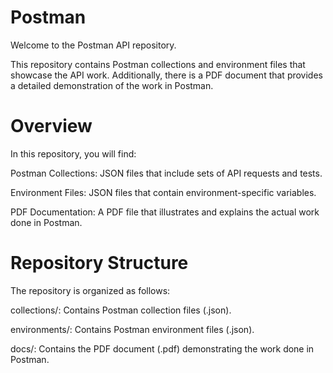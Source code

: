 # Postman

Welcome to the Postman API repository.

This repository contains Postman collections and environment files that showcase the API work. Additionally, there is a PDF document that provides a detailed demonstration of the work in Postman.

# Overview
In this repository, you will find:

Postman Collections: JSON files that include sets of API requests and tests.

Environment Files: JSON files that contain environment-specific variables.

PDF Documentation: A PDF file that illustrates and explains the actual work done in Postman.

# Repository Structure
The repository is organized as follows:

collections/: Contains Postman collection files (.json).

environments/: Contains Postman environment files (.json).

docs/: Contains the PDF document (.pdf) demonstrating the work done in Postman.
